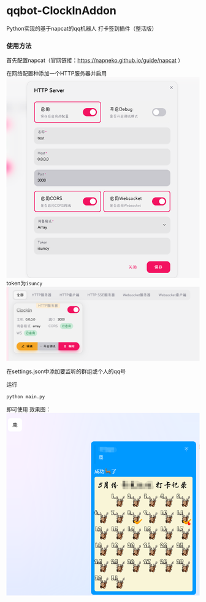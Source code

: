 # qqbot-ClockInAddon
Python实现的基于napcat的qq机器人 打卡签到插件（整活版）
### 使用方法
首先配置napcat（官网链接：https://napneko.github.io/guide/napcat ）

在网络配置种添加一个HTTP服务器并启用
![alt text](doc/image-1.png)
token为`isuncy`
![alt text](doc/image.png)

在settings.json中添加要监听的群组或个人的qq号

运行
```python
python main.py
``` 
即可使用
效果图：
![alt text](doc/image-2.png)
